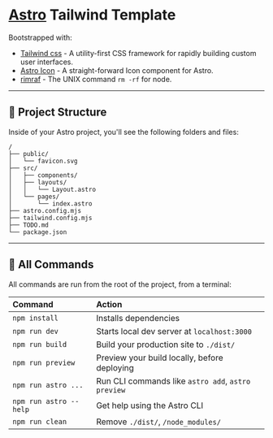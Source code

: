 # [Astro](https://astro.build) Tailwind Template

Bootstrapped with:

- [Tailwind css](https://tailwindcss.com/) - A utility-first CSS framework for rapidly building custom user interfaces.
- [Astro Icon](https://www.npmjs.com/package/astro-icon) - A straight-forward Icon component for Astro.
- [rimraf](https://www.npmjs.com/package/rimraf) - The UNIX command `rm -rf` for node.

---

## 🚀 Project Structure

Inside of your Astro project, you'll see the following folders and files:

```
/
├── public/
│   └── favicon.svg
├── src/
│   ├── components/
│   ├── layouts/
│   │   └── Layout.astro
│   └── pages/
│       └── index.astro
├── astro.config.mjs
├── tailwind.config.mjs
├── TODO.md
└── package.json
```

---

## 🧞 All Commands

All commands are run from the root of the project, from a terminal:

| Command                | Action                                             |
| :--------------------- | :------------------------------------------------- |
| `npm install`          | Installs dependencies                              |
| `npm run dev`          | Starts local dev server at `localhost:3000`        |
| `npm run build`        | Build your production site to `./dist/`            |
| `npm run preview`      | Preview your build locally, before deploying       |
| `npm run astro ...`    | Run CLI commands like `astro add`, `astro preview` |
| `npm run astro --help` | Get help using the Astro CLI                       |
| `npm run clean`        | Remove `./dist/`, `/node_modules/`                 |

